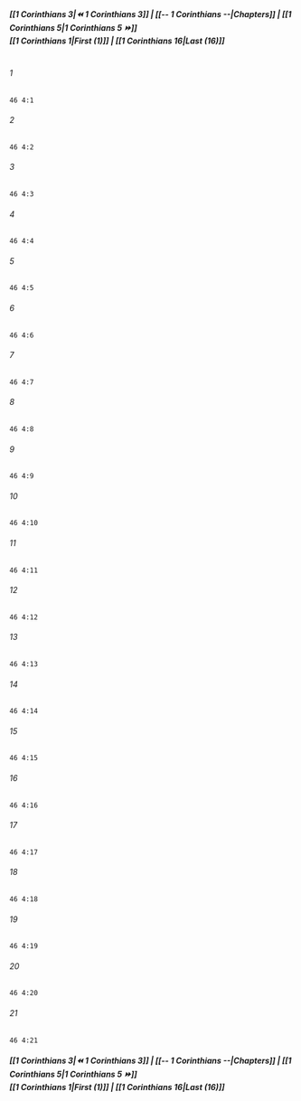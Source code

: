 
##### **[[1 Corinthians 3|⏪ 1 Corinthians 3]] | [[-- 1 Corinthians --|Chapters]] | [[1 Corinthians 5|1 Corinthians 5 ⏩]]**<br>**[[1 Corinthians 1|First (1)]] | [[1 Corinthians 16|Last (16)]]**<br><br>

###### 1
``` verse
46 4:1
```
###### 2
``` verse
46 4:2
```
###### 3
``` verse
46 4:3
```
###### 4
``` verse
46 4:4
```
###### 5
``` verse
46 4:5
```
###### 6
``` verse
46 4:6
```
###### 7
``` verse
46 4:7
```
###### 8
``` verse
46 4:8
```
###### 9
``` verse
46 4:9
```
###### 10
``` verse
46 4:10
```
###### 11
``` verse
46 4:11
```
###### 12
``` verse
46 4:12
```
###### 13
``` verse
46 4:13
```
###### 14
``` verse
46 4:14
```
###### 15
``` verse
46 4:15
```
###### 16
``` verse
46 4:16
```
###### 17
``` verse
46 4:17
```
###### 18
``` verse
46 4:18
```
###### 19
``` verse
46 4:19
```
###### 20
``` verse
46 4:20
```
###### 21
``` verse
46 4:21
```

##### **[[1 Corinthians 3|⏪ 1 Corinthians 3]] | [[-- 1 Corinthians --|Chapters]] | [[1 Corinthians 5|1 Corinthians 5 ⏩]]**<br>**[[1 Corinthians 1|First (1)]] | [[1 Corinthians 16|Last (16)]]**
